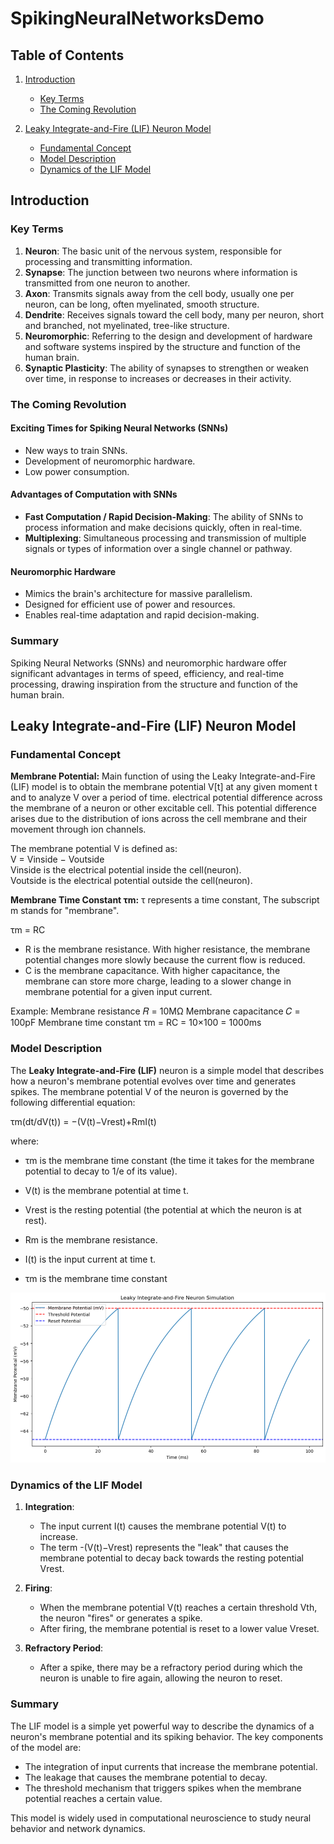 # SpikingNeuralNetworksDemo

## Table of Contents
1. [Introduction](#introduction)
   - [Key Terms](#key-terms)
   - [The Coming Revolution](#the-coming-revolution)

2. [Leaky Integrate-and-Fire (LIF) Neuron Model](#leaky-integrate-and-fire-lif-neuron-model)
   - [Fundamental Concept](#fundamental-concept)
   - [Model Description](#model-description)
   - [Dynamics of the LIF Model](#dynamics-of-the-lif-model)

## Introduction

### Key Terms

1. **Neuron**: The basic unit of the nervous system, responsible for processing and transmitting information.
2. **Synapse**: The junction between two neurons where information is transmitted from one neuron to another.
3. **Axon**: Transmits signals away from the cell body, usually one per neuron, can be long, often myelinated, smooth structure.
4. **Dendrite**: Receives signals toward the cell body, many per neuron, short and branched, not myelinated, tree-like structure.
5. **Neuromorphic**: Referring to the design and development of hardware and software systems inspired by the structure and function of the human brain.
6. **Synaptic Plasticity**: The ability of synapses to strengthen or weaken over time, in response to increases or decreases in their activity.

### The Coming Revolution

#### Exciting Times for Spiking Neural Networks (SNNs)
- New ways to train SNNs.
- Development of neuromorphic hardware.
- Low power consumption.

#### Advantages of Computation with SNNs
- **Fast Computation / Rapid Decision-Making**: The ability of SNNs to process information and make decisions quickly, often in real-time.
- **Multiplexing**: Simultaneous processing and transmission of multiple signals or types of information over a single channel or pathway.

#### Neuromorphic Hardware
- Mimics the brain's architecture for massive parallelism.
- Designed for efficient use of power and resources.
- Enables real-time adaptation and rapid decision-making.

### Summary
Spiking Neural Networks (SNNs) and neuromorphic hardware offer significant advantages in terms of speed, efficiency, and real-time processing, drawing inspiration from the structure and function of the human brain.

## Leaky Integrate-and-Fire (LIF) Neuron Model

### Fundamental Concept
**Membrane Potential:** Main function of using the Leaky Integrate-and-Fire (LIF) model is to obtain the membrane potential V[t] at any given moment t and to analyze V over a period of time. electrical potential difference across the membrane of a neuron or other excitable cell. This potential difference arises due to the distribution of ions across the cell membrane and their movement through ion channels.<br>

The membrane potential V is defined as:<br>
V = Vinside − Voutside<br>
Vinside ​is the electrical potential inside the cell(neuron).<br>
Voutside is the electrical potential outside the cell(neuron).<br>

**Membrane Time Constant τm:** τ represents a time constant, The subscript m stands for "membrane".

τm = RC
- R is the membrane resistance. With higher resistance, the membrane potential changes more slowly because the current flow is reduced.
- C is the membrane capacitance. With higher capacitance, the membrane can store more charge, leading to a slower change in membrane potential for a given input current.

Example:
Membrane resistance 𝑅 = 10MΩ
Membrane capacitance 𝐶 = 100pF
Membrane time constant τm = RC = 10×100 = 1000ms

### Model Description
The **Leaky Integrate-and-Fire (LIF)** neuron is a simple model that describes how a neuron's membrane potential evolves over time and generates spikes. The membrane potential V of the neuron is governed by the following differential equation:

τm(dt/dV(t)) = −(V(t)−Vrest)+RmI(t)

where:
- τm is the membrane time constant (the time it takes for the membrane potential to decay to 1/e of its value).
- V(t) is the membrane potential at time t.
- Vrest is the resting potential (the potential at which the neuron is at rest).
- Rm is the membrane resistance.
- I(t) is the input current at time t.

-  τm is the membrane time constant

![Leaky Integrate and Fire Neuron](Image/leaky_integrate_and_fire_neuron02.png)

### Dynamics of the LIF Model
1. **Integration**:
   - The input current I(t) causes the membrane potential V(t) to increase.
   - The term -(V(t)−Vrest) represents the "leak" that causes the membrane potential to decay back towards the resting potential Vrest.

2. **Firing**:
   - When the membrane potential V(t) reaches a certain threshold Vth, the neuron "fires" or generates a spike.
   - After firing, the membrane potential is reset to a lower value Vreset.

3. **Refractory Period**:
   - After a spike, there may be a refractory period during which the neuron is unable to fire again, allowing the neuron to reset.

### Summary
The LIF model is a simple yet powerful way to describe the dynamics of a neuron's membrane potential and its spiking behavior. The key components of the model are:
- The integration of input currents that increase the membrane potential.
- The leakage that causes the membrane potential to decay.
- The threshold mechanism that triggers spikes when the membrane potential reaches a certain value.

This model is widely used in computational neuroscience to study neural behavior and network dynamics.